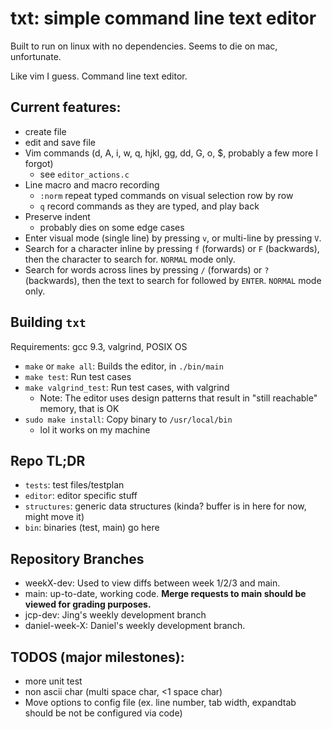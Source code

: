 # txt: simple command line text editor

Built to run on linux with no dependencies. Seems to die on mac, unfortunate.

Like vim I guess. Command line text editor.

## Current features:
- create file
- edit and save file
- Vim commands (d, A, i, w, q, hjkl, gg, dd, G, o, $, probably a few more I forgot)
    - see `editor_actions.c`
- Line macro and macro recording
    - `:norm` repeat typed commands on visual selection row by row
    - `q` record commands as they are typed, and play back
- Preserve indent
    - probably dies on some edge cases
- Enter visual mode (single line) by pressing `v`, or multi-line by pressing `V`.
- Search for a character inline by pressing `f` (forwards) or `F` (backwards),
  then the character to search for. `NORMAL` mode only.
- Search for words across lines by pressing `/` (forwards) or `?` (backwards),
  then the text to search for followed by `ENTER`. `NORMAL` mode only.

## Building `txt`

Requirements: gcc 9.3, valgrind, POSIX OS

- `make` or `make all`: Builds the editor, in `./bin/main`
- `make test`: Run test cases
- `make valgrind_test`: Run test cases, with valgrind
    - Note: The editor uses design patterns that result in "still reachable" memory, that is OK
- `sudo make install`: Copy binary to `/usr/local/bin`
    - lol it works on my machine

## Repo TL;DR

- `tests`: test files/testplan
- `editor`: editor specific stuff
- `structures`: generic data structures (kinda? buffer is in here for now, might move it)
- `bin`: binaries (test, main) go here

## Repository Branches

- weekX-dev: Used to view diffs between week 1/2/3 and main.
- main: up-to-date, working code. **Merge requests to main should be viewed for grading purposes.**
- jcp-dev: Jing's weekly development branch
- daniel-week-X: Daniel's weekly development branch.

## TODOS (major milestones):
- more unit test
- non ascii char (multi space char, <1 space char)
- Move options to config file (ex. line number, tab width, expandtab should be not be configured via code)
